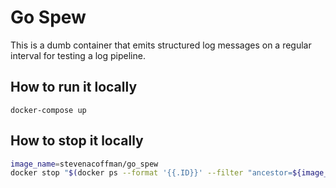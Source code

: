 # Go Spew

This is a dumb container that emits structured log messages on a regular interval for testing a log pipeline.

## How to run it locally

```
docker-compose up
```

## How to stop it locally

```bash
image_name=stevenacoffman/go_spew
docker stop "$(docker ps --format '{{.ID}}' --filter "ancestor=${image_name}")"
```
